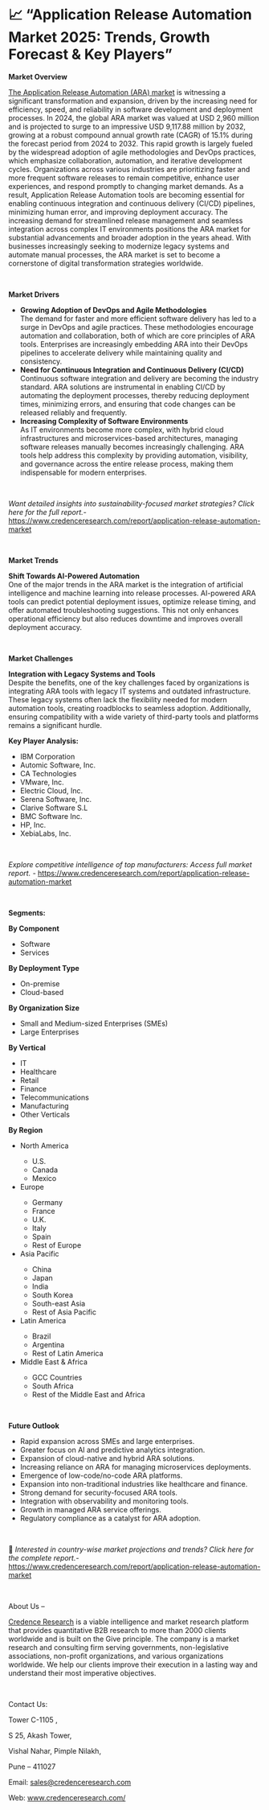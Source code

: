 # 📈 “Application Release Automation Market 2025: Trends, Growth Forecast & Key Players”


<p><strong>Market Overview</strong></p>
<p><a href="https://www.credenceresearch.com/report/application-release-automation-market">The Application Release Automation (ARA) market</a> is witnessing a significant transformation and expansion, driven by the increasing need for efficiency, speed, and reliability in software development and deployment processes. In 2024, the global ARA market was valued at USD 2,960 million and is projected to surge to an impressive USD 9,117.88 million by 2032, growing at a robust compound annual growth rate (CAGR) of 15.1% during the forecast period from 2024 to 2032. This rapid growth is largely fueled by the widespread adoption of agile methodologies and DevOps practices, which emphasize collaboration, automation, and iterative development cycles. Organizations across various industries are prioritizing faster and more frequent software releases to remain competitive, enhance user experiences, and respond promptly to changing market demands. As a result, Application Release Automation tools are becoming essential for enabling continuous integration and continuous delivery (CI/CD) pipelines, minimizing human error, and improving deployment accuracy. The increasing demand for streamlined release management and seamless integration across complex IT environments positions the ARA market for substantial advancements and broader adoption in the years ahead. With businesses increasingly seeking to modernize legacy systems and automate manual processes, the ARA market is set to become a cornerstone of digital transformation strategies worldwide.</p>
<p><strong>&nbsp;</strong></p>
<p><strong>Market Drivers</strong></p>
<ul>
<li><strong data-start="1508" data-end="1562">Growing Adoption of DevOps and Agile Methodologies</strong><br data-start="1562" data-end="1565" /> The demand for faster and more efficient software delivery has led to a surge in DevOps and agile practices. These methodologies encourage automation and collaboration, both of which are core principles of ARA tools. Enterprises are increasingly embedding ARA into their DevOps pipelines to accelerate delivery while maintaining quality and consistency.</li>
<li><strong data-start="1926" data-end="1993">Need for Continuous Integration and Continuous Delivery (CI/CD)</strong><br data-start="1993" data-end="1996" /> Continuous software integration and delivery are becoming the industry standard. ARA solutions are instrumental in enabling CI/CD by automating the deployment processes, thereby reducing deployment times, minimizing errors, and ensuring that code changes can be released reliably and frequently.</li>
<li><strong data-start="2299" data-end="2349">Increasing Complexity of Software Environments</strong><br data-start="2349" data-end="2352" /> As IT environments become more complex, with hybrid cloud infrastructures and microservices-based architectures, managing software releases manually becomes increasingly challenging. ARA tools help address this complexity by providing automation, visibility, and governance across the entire release process, making them indispensable for modern enterprises.</li>
</ul>
<p><strong>&nbsp;</strong></p>
<p><em>Want detailed insights into sustainability-focused market strategies? Click here for the full report.- </em><a href="https://www.credenceresearch.com/report/application-release-automation-market">https://www.credenceresearch.com/report/application-release-automation-market</a></p>
<p>&nbsp;</p>
<p><strong>Market Trends</strong></p>
<p><strong>Shift Towards AI-Powered Automation</strong><br /> One of the major trends in the ARA market is the integration of artificial intelligence and machine learning into release processes. AI-powered ARA tools can predict potential deployment issues, optimize release timing, and offer automated troubleshooting suggestions. This not only enhances operational efficiency but also reduces downtime and improves overall deployment accuracy.</p>
<p>&nbsp;</p>
<p><strong>Market Challenges</strong></p>
<p><strong>Integration with Legacy Systems and Tools</strong><br data-start="3246" data-end="3249" /> Despite the benefits, one of the key challenges faced by organizations is integrating ARA tools with legacy IT systems and outdated infrastructure. These legacy systems often lack the flexibility needed for modern automation tools, creating roadblocks to seamless adoption. Additionally, ensuring compatibility with a wide variety of third-party tools and platforms remains a significant hurdle.</p>
<p><strong>Key Player Analysis:</strong></p>
<ul>
<li>IBM Corporation</li>
<li>Automic Software, Inc.</li>
<li>CA Technologies</li>
<li>VMware, Inc.</li>
<li>Electric Cloud, Inc.</li>
<li>Serena Software, Inc.</li>
<li>Clarive Software S.L</li>
<li>BMC Software Inc.</li>
<li>HP, Inc.</li>
<li>XebiaLabs, Inc.</li>
</ul>
<p>&nbsp;</p>
<p><em>Explore competitive intelligence of top manufacturers: Access full market report. - </em><a href="https://www.credenceresearch.com/report/application-release-automation-market">https://www.credenceresearch.com/report/application-release-automation-market</a></p>
<p>&nbsp;</p>
<p><strong>Segments:</strong></p>
<p><strong>By Component</strong></p>
<ul>
<li>Software</li>
<li>Services</li>
</ul>
<p><strong>By Deployment Type</strong></p>
<ul>
<li>On-premise</li>
<li>Cloud-based</li>
</ul>
<p><strong>By Organization Size</strong></p>
<ul>
<li>Small and Medium-sized Enterprises (SMEs)</li>
<li>Large Enterprises</li>
</ul>
<p><strong>By Vertical</strong></p>
<ul>
<li>IT</li>
<li>Healthcare</li>
<li>Retail</li>
<li>Finance</li>
<li>Telecommunications</li>
<li>Manufacturing</li>
<li>Other Verticals</li>
</ul>
<p><strong>By Region</strong></p>
<ul>
<li>North America</li>
<ul>
<li>U.S.</li>
<li>Canada</li>
<li>Mexico</li>
</ul>
<li>Europe</li>
<ul>
<li>Germany</li>
<li>France</li>
<li>U.K.</li>
<li>Italy</li>
<li>Spain</li>
<li>Rest of Europe</li>
</ul>
<li>Asia Pacific</li>
<ul>
<li>China</li>
<li>Japan</li>
<li>India</li>
<li>South Korea</li>
<li>South-east Asia</li>
<li>Rest of Asia Pacific</li>
</ul>
<li>Latin America</li>
<ul>
<li>Brazil</li>
<li>Argentina</li>
<li>Rest of Latin America</li>
</ul>
<li>Middle East &amp; Africa</li>
<ul>
<li>GCC Countries</li>
<li>South Africa</li>
<li>Rest of the Middle East and Africa</li>
</ul>
</ul>
<p>&nbsp;</p>
<p><strong>Future Outlook </strong></p>
<ul>
<li>Rapid expansion across SMEs and large enterprises.</li>
<li>Greater focus on AI and predictive analytics integration.</li>
<li>Expansion of cloud-native and hybrid ARA solutions.</li>
<li>Increasing reliance on ARA for managing microservices deployments.</li>
<li>Emergence of low-code/no-code ARA platforms.</li>
<li>Expansion into non-traditional industries like healthcare and finance.</li>
<li>Strong demand for security-focused ARA tools.</li>
<li>Integration with observability and monitoring tools.</li>
<li>Growth in managed ARA service offerings.</li>
<li>Regulatory compliance as a catalyst for ARA adoption.</li>
</ul>
<p><strong>&nbsp;</strong></p>
<p>📌 <em>Interested in country-wise market projections and trends? Click here for the complete report.- </em><a href="https://www.credenceresearch.com/report/application-release-automation-market">https://www.credenceresearch.com/report/application-release-automation-market</a></p>
<p>&nbsp;</p>
<p>About Us &ndash;</p>
<p><a href="https://www.credenceresearch.com/">Credence Research</a> is a viable intelligence and market research platform that provides quantitative B2B research to more than 2000 clients worldwide and is built on the Give principle. The company is a market research and consulting firm serving governments, non-legislative associations, non-profit organizations, and various organizations worldwide. We help our clients improve their execution in a lasting way and understand their most imperative objectives.</p>
<p>&nbsp;</p>
<p>Contact Us:</p>
<p>Tower C-1105 ,</p>
<p>S 25, Akash Tower,</p>
<p>Vishal Nahar, Pimple Nilakh,</p>
<p>Pune &ndash; 411027</p>
<p>Email: <a href="mailto:sales@credenceresearch.com">sales@credenceresearch.com</a></p>
<p>Web: <a href="http://www.credenceresearch.com/">www.credenceresearch.com/</a></p>
